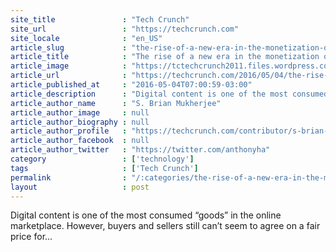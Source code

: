 ```yaml
---
site_title               : "Tech Crunch"
site_url                 : "https://techcrunch.com"
site_locale              : "en_US"
article_slug             : "the-rise-of-a-new-era-in-the-monetization-of-digital-content"
article_title            : "The rise of a new era in the monetization of digital content"
article_image            : "https://tctechcrunch2011.files.wordpress.com/2016/05/moneymusic.jpg?w=764&h=400&crop=1"
article_url              : "https://techcrunch.com/2016/05/04/the-rise-of-a-new-era-in-the-monetization-of-digital-content/"
article_published_at     : "2016-05-04T07:00:59-03:00"
article_description      : "Digital content is one of the most consumed “goods” in the online marketplace. However, buyers and sellers still can’t seem to agree on a fair price for..."
article_author_name      : "S. Brian Mukherjee"
article_author_image     : null
article_author_biography : null
article_author_profile   : "https://techcrunch.com/contributor/s-brian-mukherjee/"
article_author_facebook  : null
article_author_twitter   : "https://twitter.com/anthonyha"
category                 : ['technology']
tags                     : ['Tech Crunch']
permalink                : "/:categories/the-rise-of-a-new-era-in-the-monetization-of-digital-content/"
layout                   : post
---
```


Digital content is one of the most consumed “goods” in the online marketplace. However, buyers and sellers still can’t seem to agree on a fair price for...
